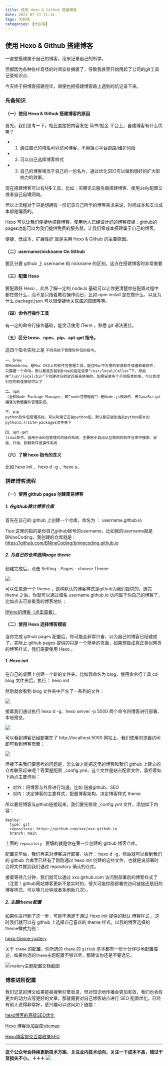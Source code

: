 ```yaml
---
title: 使用 Hexo & Github 搭建博客
date: 2021-07-11 21:14
tags: 大前端
categories: [大前端]
---
```


## 使用 Hexo & Github 搭建博客

一直想搭建属于自己的博客，用来记录自己的所学。

但都因为各种各样奇怪的时间安排搁置了，导致我甚至开始用起了公司的git工具记录知识点.. 

今天终于把博客搭建完毕，顺便也把搭建博客路上遇到的坑记录下来。

### 先备知识

#### （一）使用 Hexo & Github 搭建博客的原因

首先，我们思考一下，相比直接把内容发在 简书/掘金 平台上，自建博客有什么优势？

- 1. 通过自己的域名可以访问博客，不用担心平台跑路/维护风险
- 2. 可以自己选择博客样式
- 3. 自己的博客相当于自己的一份名片，通过优化SEO可以做到很好的扩大影响力的效果。

现在搭建博客可以有N多工具，比如：买腾讯云服务器搭建博客、使用Jelly配置又或者自己自建网站。

但以上流程对于只是想拥有一份记录自己所学的博客需求来说，时间成本和支出成本都是偏高的。

Hexo 可以让我们便捷地搭建博客，使用他人已经设计好的博客模板；github的pages功能可以为我们提供免费的服务器，让我们零成本搭建属于自己的博客。

便捷、低成本、扩展性好 就是采用 Hexo & Github 的主要原因。

#### （二）username/nickname On Github

要区分要 github 上 username 和 nickname 的区别，这点在搭建博客时非常重要

#### （三）配置 Hexo

要配置好 Hexo ，此外了解一定的 nodeJs 基础可以让你更清楚你在配置过程中都在做什么，而不是只跟着教程操作而已，比如 npm install 是在做什么、以及为什么 package.json 可以很便捷地关联库的原因等等。

#### （四）命令行操作工具

有一定的命令行操作基础，能灵活使用 iTerm ，熟悉 git 语法更佳。

#### （五）区分 brew、npm、pip、apt-get 指令。

这四个指令实际上是 `不同系统下管理软件包的指令`。

```
一、brew
即Homebrew，是Mac OSX上的软件包管理工具，能在Mac中方便的安装软件或者卸载软件， 只需要一个命令。默认都是安装到brew的指定目录“/usr/local/Cellar”下，然后在“/usr/local/bin”下创建对应的软连接来使用的。如果安装多个不同版本的库，可以修改对应的软连接就可以了

二、npm
（全称Node Package Manager，即“node包管理器”）是Node.js預設的、用JavaScript編寫的軟體套件管理系統。

三、pip
python软件包管理系统，可以利用它安装python包，默认都安装到当前python版本的⁨python3.7⁩/site-packages⁩文件夹下

四、​apt-get
linux命令，适用于deb包管理式的操作系统，主要用于自动从互联网的软件仓库中搜索、安装、升级、卸载软件或操作系统
```

#### （六）了解 hexo 指令的含义

比如 hexo init 、hexo d -g 、hexo s。

### 搭建博客流程

#### （一）使用 github pages 创建简易博客

##### 1. 在github建立博客仓库

首先在自己的 github 上创建一个仓库，命名为 ： username.github.io 

Tips:这里的指的是你自己github帐号的username，比如我的username就是 BNineCoding，我创建的仓库就是：https://github.com/BNineCoding/bninecoding.github.io

##### 2. 为自己的仓库选择page theme

创建完成后，点击 Setting - Pages - choose Theme

![](https://tva1.sinaimg.cn/large/008i3skNgy1gsdc2vkmx3j31c80lfq7a.jpg)

可以任意选一个 theme ，这种默认的博客样式是github为我们提供的，选完 theme 之后，你就可以通过域名 username.github.io 访问属于你自己的博客了，比如点击可查看我的博客地址：

[BNine的博客（点击查看）](https://bninecoding.github.io/)

#### （二）使用 Hexo 选择博客模板

当你完成 github pages 配置后，你可能会非常兴奋，以为自己的博客已经建成了。实际上 github pages 提供的只是一个简单的页面，如果想做成真正类似网页的博客样式，我们需要使用 Hexo 。

##### 1. Hexo init

在自己的桌面上创建一个新的文件夹，比如我命名为 blog，使用命令行工具 cd blog 文件夹后，执行： hexo init

然后就会看到 blog 文件夹中产生了一系列的文件：

![](https://tva1.sinaimg.cn/large/008i3skNgy1gsdccpqthbj310q0bcmzr.jpg)

接着我们通过执行 hexo d -g、hexo server -p 5000 两个命令将博客进行部署、本地预览，

![](https://tva1.sinaimg.cn/large/008i3skNgy1gsdf7d7sinj30ww0u0ned.jpg)

可以看到博客已经部署在了 http://localhost:5000 网站上，我们使用浏览器访问即可看到博客页面：

![](https://tva1.sinaimg.cn/large/008i3skNgy1gsdcgjvqs7j30vy0u0gv9.jpg)

但接下来我们要思考的问题是，怎么做才能把这里的博客和我们 github 上建立的仓库联系起来呢？答案是配置 _config.yml，这个文件是站点配置文件，承担着如下两点主要作用：

- 对外：将博客与外界进行沟通，比如 链接github、SEO
- 对内：决定博客的主要样式，配置博客架构，决定博客样式 theme

所以要将博客与github链接起来，我们要先修改 _config.yml 文件，添加如下内容：

```
deploy:
  type: git
  repository: https://github.com/xxx/xxx.github.io
  branch: main
```

上面的 `repository ` 要填的就是你在第一步创建的 github 博客仓库。

配置完毕后，我们再来对博客进行部署，执行： hexo d -g，然后就可以看到我们的 github 仓库里已经有了刚刚通过 hexo init 创建的这些文件，也就是说部署时会将文件推到我们通过 repository 确认的仓库。

接着等待几分钟，我们就可以通过 xxx.github.com 访问到部署后的博客样式了（注意！github网站博客更新不是实时的，很大可能你刚部署完访问链接还是旧的博客样式，可以等几分钟或者多刷新几次）。

##### 2. 主题theme配置

如果你进行到了这一步，可能不满足于通过 Hexo init 提供的默认 博客样式 ，这时我们就可以在 github 上选择自己喜欢的 theme 样式，以我的博客选择的theme样式为例：

[hexo-theme-matery](https://github.com/blinkfox/hexo-theme-matery/blob/develop/README_CN.md)

关于 `theme` 的配置，你所选的 `theme` 的 `github` 基本都有一份十分详尽地配置描述，如果你选的`theme`主题配置不够详尽，那建议你还是不要选它。

![matery主题配置文档截图](https://tva1.sinaimg.cn/large/008i3skNgy1gsdcqq8d6hj30u00wfjy0.jpg)

### 博客进阶配置

我们记录的博文如果能被搜索引擎收录，但对知识地传播会更加有效，我们也会有更大的动力去写更好的文章，那就需要对自己博客站点进行 SEO 配置优化，已经有前人说得非常好，感兴趣可以访问如下链接：

[hexo博客的高级SEO优化](https://zhuanlan.zhihu.com/p/344927945)

[Hexo 博客添加百度sitemap](https://www.jianshu.com/p/ab44b916a8b6)

[Hexo博客提交百度收录SEO](https://zhuanlan.zhihu.com/p/128033054)



------
**这个公众号会持续更新技术方案、关注业内技术动向，关注一下成本不高，错过干货损失不小。
↓↓↓**
![](https://tva1.sinaimg.cn/large/e6c9d24egy1gzzmv1p67mj21bi0hcwgh.jpg)